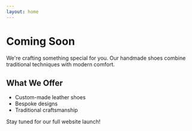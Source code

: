 ```yaml
---
layout: home
---
```


# Coming Soon

We're crafting something special for you. Our handmade shoes combine traditional techniques with modern comfort.

## What We Offer
- Custom-made leather shoes
- Bespoke designs
- Traditional craftsmanship

Stay tuned for our full website launch!

